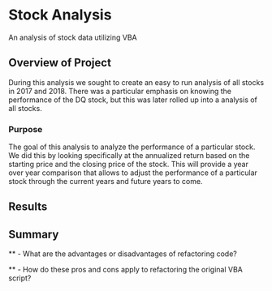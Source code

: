# Stock Analysis
An analysis of stock data utilizing VBA

## Overview of Project
During this analysis we sought to create an easy to run analysis of all stocks in 2017 and 2018.  There was a particular emphasis on knowing the performance of the DQ stock, but this was later rolled up into a analysis of all stocks.

### Purpose 
The goal of this analysis to analyze the performance of a particular stock.  We did this by looking specifically at the annualized return based on the starting price and the closing price of the stock.  This will provide a year over year comparison that allows to adjust the performance of a particular stock through the current years and future years to come.  

## Results
###


## Summary

** - What are the advantages or disadvantages of refactoring code?

** - How do these pros and cons apply to refactoring the original VBA script?